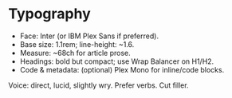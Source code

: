 # Typography

- Face: Inter (or IBM Plex Sans if preferred).
- Base size: 1.1rem; line-height: ~1.6.
- Measure: ~68ch for article prose.
- Headings: bold but compact; use Wrap Balancer on H1/H2.
- Code & metadata: (optional) Plex Mono for inline/code blocks.

Voice: direct, lucid, slightly wry. Prefer verbs. Cut filler.
